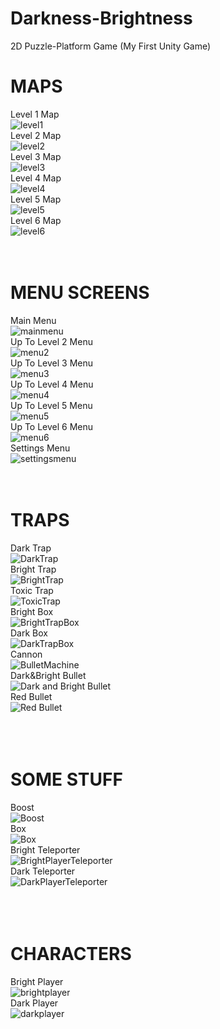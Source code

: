 # Darkness-Brightness
2D Puzzle-Platform Game (My First Unity Game)
<h1> MAPS </h1>   

Level 1 Map     
![level1](https://github.com/user-attachments/assets/8ff84ae2-0201-4801-bf25-2898e9871e52)   
Level 2 Map       
![level2](https://github.com/user-attachments/assets/162cb597-ddc6-4e7d-bbf9-dd56e3d2a730)    
Level 3 Map      
![level3](https://github.com/user-attachments/assets/e1c99949-3a03-493f-a325-8b8b533ebef2)   
Level 4 Map      
![level4](https://github.com/user-attachments/assets/5601755d-da66-4f35-9f56-6b6733aa2c71)   
Level 5 Map      
![level5](https://github.com/user-attachments/assets/bae0b92c-eec2-48cc-9cdd-3f15b52e6b76)   
Level 6 Map      
![level6](https://github.com/user-attachments/assets/da2f9579-f956-44ca-b462-d4d14ddb5b7c)     
<br>
<br>   
<h1> MENU SCREENS </h1>  

Main Menu  
![mainmenu](https://github.com/user-attachments/assets/3b211500-d3e0-4055-abae-5899d93e94ed)   
Up To Level 2 Menu     
![menu2](https://github.com/user-attachments/assets/14c56a0f-913f-4285-aced-f16a5dceb08d)    
Up To Level 3 Menu      
![menu3](https://github.com/user-attachments/assets/b17cc04e-ead6-4bf7-bf6f-95eaf9043dac)   
Up To Level 4 Menu     
![menu4](https://github.com/user-attachments/assets/4c2bc8ab-b171-452d-a641-53da8242904c)   
Up To Level 5 Menu     
![menu5](https://github.com/user-attachments/assets/39c7ec8f-b1ac-488f-815c-8fe1061f7165)   
Up To Level 6 Menu     
![menu6](https://github.com/user-attachments/assets/35449d75-d2cb-42d6-9573-234643c32317)    
Settings Menu     
![settingsmenu](https://github.com/user-attachments/assets/7f1fd7fb-65ab-4690-a5ce-a6b71e37a8a8)      
<br>
<br>   
<h1> TRAPS </h1>  

Dark Trap   
![DarkTrap](https://github.com/user-attachments/assets/082e5de5-bb41-4354-86ae-c8722945c849)   
Bright Trap    
![BrightTrap](https://github.com/user-attachments/assets/d1efbd0e-bf2d-49dd-9d64-478174cd9975)   
Toxic Trap   
![ToxicTrap](https://github.com/user-attachments/assets/369a6622-58ef-4759-93e3-4d5d9f203c4b)   
Bright Box     
![BrightTrapBox](https://github.com/user-attachments/assets/4f4c6a8b-047c-4667-afdb-30e02b69ac8f)   
Dark Box    
![DarkTrapBox](https://github.com/user-attachments/assets/279cf1ca-e322-4018-a303-d21355c8e72a)   
Cannon     
![BulletMachine](https://github.com/user-attachments/assets/3ddf14bf-76ea-4929-8f12-983057f39324)   
Dark&Bright Bullet   
![Dark and Bright Bullet](https://github.com/user-attachments/assets/e11f800f-7795-480b-b3bd-ef670800c40a)   
Red Bullet   
![Red Bullet](https://github.com/user-attachments/assets/138a24de-457d-45d7-9b11-716a0c4fac07)   
<br>  
<br>       
<h1> SOME STUFF </h1>  

Boost    
![Boost](https://github.com/user-attachments/assets/68e629d4-4e24-43d7-aee6-c80ef0719c7c)  
Box    
![Box](https://github.com/user-attachments/assets/b2b6b90b-6c12-4c39-8ee9-6a6daef498d1)   
Bright Teleporter     
![BrightPlayerTeleporter](https://github.com/user-attachments/assets/30b46981-aaf3-42b5-b120-34c7bf2db991)    
Dark Teleporter   
![DarkPlayerTeleporter](https://github.com/user-attachments/assets/4709d36a-9867-4baa-8632-e029b48b4f9a)   
<br>   
<br>       
<h1> CHARACTERS </h1>  

Bright Player     
![brightplayer](https://github.com/user-attachments/assets/2bb63f87-87e7-4955-b39d-28c9961b659a)   
Dark Player     
![darkplayer](https://github.com/user-attachments/assets/2bd8dbf1-c8e8-4e26-bbf5-b2630e1f8bb2)   



























